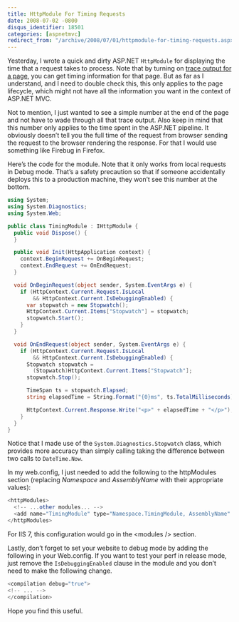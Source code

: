 ```yaml
---
title: HttpModule For Timing Requests
date: 2008-07-02 -0800
disqus_identifier: 18501
categories: [aspnetmvc]
redirect_from: "/archive/2008/07/01/httpmodule-for-timing-requests.aspx/"
---
```


Yesterday, I wrote a quick and dirty ASP.NET `HttpModule` for displaying
the time that a request takes to process. Note that by turning on [trace
output for a
page](http://msdn.microsoft.com/en-us/library/94c55d08.aspx "Enable tracing for an ASP.NET page"),
you can get timing information for that page. But as far as I
understand, and I need to double check this, this only applies to the
page lifecycle, which might not have all the information you want in the
context of ASP.NET MVC.

Not to mention, I just wanted to see a simple number at the end of the
page and not have to wade through all that trace output. Also keep in
mind that this number only applies to the time spent in the ASP.NET
pipeline. It obviously doesn’t tell you the full time of the request
from browser sending the request to the browser rendering the response.
For that I would use something like Firebug in Firefox.

Here’s the code for the module. Note that it only works from local
requests in Debug mode. That’s a safety precaution so that if someone
accidentally deploys this to a production machine, they won’t see this
number at the bottom.

```csharp
using System;
using System.Diagnostics;
using System.Web;

public class TimingModule : IHttpModule {
  public void Dispose() {
  }

  public void Init(HttpApplication context) {
    context.BeginRequest += OnBeginRequest;
    context.EndRequest += OnEndRequest;
  }

  void OnBeginRequest(object sender, System.EventArgs e) {
    if (HttpContext.Current.Request.IsLocal 
        && HttpContext.Current.IsDebuggingEnabled) {
      var stopwatch = new Stopwatch();
      HttpContext.Current.Items["Stopwatch"] = stopwatch;
      stopwatch.Start();
    }
  }

  void OnEndRequest(object sender, System.EventArgs e) {
    if (HttpContext.Current.Request.IsLocal 
        && HttpContext.Current.IsDebuggingEnabled) {
      Stopwatch stopwatch = 
        (Stopwatch)HttpContext.Current.Items["Stopwatch"];
      stopwatch.Stop();

      TimeSpan ts = stopwatch.Elapsed;
      string elapsedTime = String.Format("{0}ms", ts.TotalMilliseconds);

      HttpContext.Current.Response.Write("<p>" + elapsedTime + "</p>");
    }
  }
}
```

Notice that I made use of the
`System.Diagnostics.Stopwatch`[](http://msdn.microsoft.com/en-us/library/system.diagnostics.stopwatch.aspx "MSDN Documentation for Stopwatch Class")
class, which provides more accuracy than simply calling taking the
difference between two calls to `DateTime.Now`.

In my web.config, I just needed to add the following to the httpModules
section (replacing *Namespace* and *AssemblyName* with their appropriate
values):

```csharp
<httpModules>
  <!-- ...other modules... -->
  <add name="TimingModule" type="Namespace.TimingModule, AssemblyName" />
</httpModules>
```

For IIS 7, this configuration would go in the \<modules /\> section.

Lastly, don’t forget to set your website to debug mode by adding the
following in your Web.config. If you want to test your perf in release
mode, just remove the `IsDebuggingEnabled` clause in the module and you
don’t need to make the following change.

```csharp
<compilation debug="true">
<!-- ... -->
</compilation>
```

Hope you find this useful.

